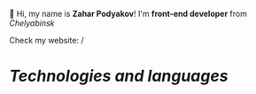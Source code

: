 👋 Hi, my name is **Zahar Podyakov**!
I'm **front-end developer** from *Сhelyabinsk*

Check my website: /

# *Technologies and languages*
